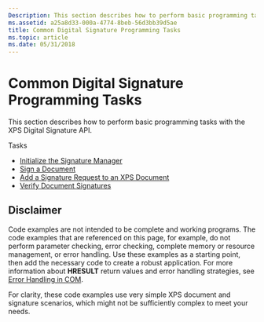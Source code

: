 ```yaml
---
Description: This section describes how to perform basic programming tasks with the XPS Digital Signature API.
ms.assetid: a25a8d33-000a-4774-8beb-56d3bb39d5ae
title: Common Digital Signature Programming Tasks
ms.topic: article
ms.date: 05/31/2018
---
```


# Common Digital Signature Programming Tasks

This section describes how to perform basic programming tasks with the XPS Digital Signature API.

Tasks

-   [Initialize the Signature Manager](initialize-the-signature-manager.md)
-   [Sign a Document](sign-a-document.md)
-   [Add a Signature Request to an XPS Document](add-a-signature-request-to-a-document.md)
-   [Verify Document Signatures](verify-document-signatures.md)

## Disclaimer

Code examples are not intended to be complete and working programs. The code examples that are referenced on this page, for example, do not perform parameter checking, error checking, complete memory or resource management, or error handling. Use these examples as a starting point, then add the necessary code to create a robust application. For more information about **HRESULT** return values and error handling strategies, see [Error Handling in COM](../com/error-handling-in-com.md).

For clarity, these code examples use very simple XPS document and signature scenarios, which might not be sufficiently complex to meet your needs.

 

 